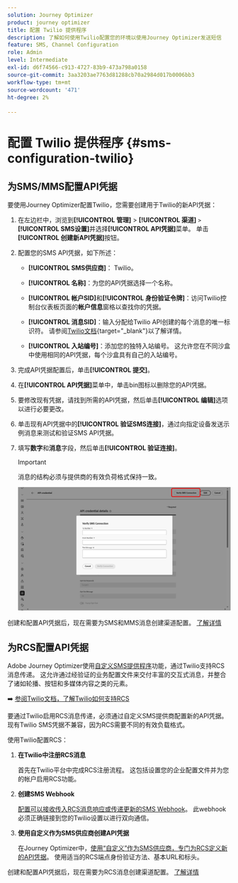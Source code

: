 ```yaml
---
solution: Journey Optimizer
product: journey optimizer
title: 配置 Twilio 提供程序
description: 了解如何使用Twilio配置您的环境以使用Journey Optimizer发送短信
feature: SMS, Channel Configuration
role: Admin
level: Intermediate
exl-id: d6f74566-c913-4727-83b9-473a798a0158
source-git-commit: 3aa3203ae7763d81288cb70a2984d017b0006bb3
workflow-type: tm+mt
source-wordcount: '471'
ht-degree: 2%

---
```


# 配置 Twilio 提供程序 {#sms-configuration-twilio}

## 为SMS/MMS配置API凭据

要使用Journey Optimizer配置Twilio，您需要创建用于Twilio的新API凭据：

1. 在左边栏中，浏览到&#x200B;**[!UICONTROL 管理]** > **[!UICONTROL 渠道]** `>` **[!UICONTROL SMS设置]**&#x200B;并选择&#x200B;**[!UICONTROL API凭据]**&#x200B;菜单。 单击&#x200B;**[!UICONTROL 创建新API凭据]**&#x200B;按钮。

1. 配置您的SMS API凭据，如下所述：

   * **[!UICONTROL SMS供应商]**： Twilio。

   * **[!UICONTROL 名称]**：为您的API凭据选择一个名称。

   * **[!UICONTROL 帐户SID]**&#x200B;和&#x200B;**[!UICONTROL 身份验证令牌]**：访问Twilio控制台仪表板页面的&#x200B;**帐户信息**&#x200B;窗格以查找你的凭据。

   * **[!UICONTROL 消息SID]**：输入分配给Twilio API创建的每个消息的唯一标识符。 请参阅[Twilio文档](https://support.twilio.com/hc/en-us/articles/223134387-What-is-a-Message-SID-){target="_blank"}以了解详情。

   * **[!UICONTROL 入站编号]**：添加您的独特入站编号。 这允许您在不同沙盒中使用相同的API凭据，每个沙盒具有自己的入站编号。

1. 完成API凭据配置后，单击&#x200B;**[!UICONTROL 提交]**。

1. 在&#x200B;**[!UICONTROL API凭据]**&#x200B;菜单中，单击bin图标以删除您的API凭据。

1. 要修改现有凭据，请找到所需的API凭据，然后单击&#x200B;**[!UICONTROL 编辑]**&#x200B;选项以进行必要更改。

1. 单击现有API凭据中的&#x200B;**[!UICONTROL 验证SMS连接]**，通过向指定设备发送示例消息来测试和验证SMS API凭据。

1. 填写&#x200B;**数字**&#x200B;和&#x200B;**消息**&#x200B;字段，然后单击&#x200B;**[!UICONTROL 验证连接]**。

   >[!IMPORTANT]
   >
   >消息的结构必须与提供商的有效负荷格式保持一致。

   ![](assets/verify-connection.png)

创建和配置API凭据后，现在需要为SMS和MMS消息创建渠道配置。 [了解详情](sms-configuration-surface.md)

## 为RCS配置API凭据

Adobe Journey Optimizer使用[自定义SMS提供程序](sms-configuration-custom.md)功能，通过Twilio支持RCS消息传递。 这允许通过经验证的业务配置文件来交付丰富的交互式消息，并整合了诸如轮播、按钮和多媒体内容之类的元素。

➡️ [参阅Twilio文档，了解Twilio如何支持RCS](https://www.twilio.com/docs/rcs)

要通过Twilio启用RCS消息传递，必须通过自定义SMS提供商配置新的API凭据。 现有Twilio SMS凭据不兼容，因为RCS需要不同的有效负载格式。

使用Twilio配置RCS：

1. **在Twilio中注册RCS消息**

   首先在Twilio平台中完成RCS注册流程。 这包括设置您的企业配置文件并为您的帐户启用RCS功能。

1. **创建SMS Webhook**

   [配置可以接收传入RCS消息响应或传递更新的SMS Webhook](sms-configuration-custom.md#webhook)。 此webhook必须正确链接到您的Twilio设置以进行双向通信。

1. **使用自定义作为SMS供应商创建API凭据**

   在Journey Optimizer中，[使用“自定义”作为SMS供应商，专门为RCS定义新的API凭据](sms-configuration-custom.md#api-credential)。 使用适当的RCS端点身份验证方法、基本URL和标头。

创建和配置API凭据后，现在需要为RCS消息创建渠道配置。 [了解详情](sms-configuration-surface.md)







